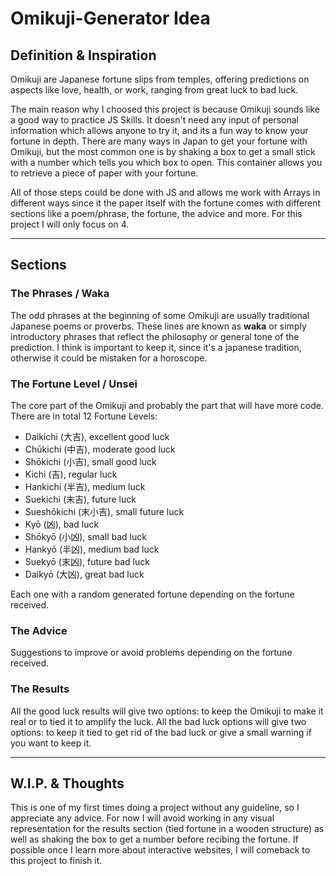 # Omikuji-Generator Idea

## Definition & Inspiration
Omikuji are Japanese fortune slips from temples, offering predictions on aspects like love, health, or work, ranging from great luck to bad luck.

The main reason why I choosed this project is because Omikuji sounds like a good way to practice JS Skills.
It doesn't need any input of personal information which allows anyone to try it, and its a fun way to know your fortune in depth.
There are many ways in Japan to get your fortune with Omikuji, but the most common one is by shaking a box to get a small stick with a number which tells you which box to open. 
This container allows you to retrieve a piece of paper with your fortune.

All of those steps could be done with JS and allows me work with Arrays in different ways since it the paper itself with the fortune comes with different sections like a poem/phrase, the fortune, the advice and more.
For this project I will only focus on 4.
_____

## Sections

### The Phrases / Waka
The odd phrases at the beginning of some Omikuji are usually traditional Japanese poems or proverbs. These lines are known as **waka** or simply introductory phrases that reflect the philosophy or general tone of the prediction.
I think is important to keep it, since it's a japanese tradition, otherwise it could be mistaken for a horoscope.

### The Fortune Level / Unsei
The core part of the Omikuji and probably the part that will have more code. There are in total 12 Fortune Levels:
+ Daikichi (大吉), excellent good luck
+ Chūkichi (中吉), moderate good luck
+ Shōkichi (小吉), small good luck
+ Kichi (吉), regular luck
+ Hankichi (半吉), medium luck
+ Suekichi (末吉), future luck
+ Sueshōkichi (末小吉), small future luck
+ Kyō (凶), bad luck
+ Shōkyō (小凶), small bad luck
+ Hankyō (半凶), medium bad luck
+ Suekyō (末凶), future bad luck
+ Daikyō (大凶), great bad luck

Each one with a random generated fortune depending on the fortune received.

### The Advice
Suggestions to improve or avoid problems depending on the fortune received.

### The Results
All the good luck results will give two options: to keep the Omikuji to make it real or to tied it to amplify the luck.
All the bad luck options will give two options: to keep it tied to get rid of the bad luck or give a small warning if you want to keep it.

_____

## W.I.P. & Thoughts
This is one of my first times doing a project without any guideline, so I appreciate any advice.
For now I will avoid working in any visual representation for the results section  (tied fortune in a wooden structure) as well as shaking the box to get a number before recibing the fortune.
If possible once I learn more about interactive websites, I will comeback to this project to finish it.
